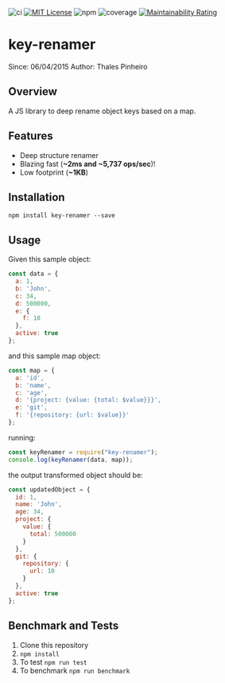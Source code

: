 ![ci](https://github.com/thalesfsp/key-renamer/workflows/Node%20CI/badge.svg) [![MIT License](https://img.shields.io/badge/License-MIT-blue.svg)](LICENSE) ![npm](https://img.shields.io/npm/v/key-renamer) ![coverage](https://img.shields.io/badge/coverage-89.47%25-blue) [![Maintainability Rating](https://sonarcloud.io/api/project_badges/measure?project=thalesfsp_key-renamer&metric=sqale_rating)](https://sonarcloud.io/dashboard?id=thalesfsp_key-renamer)

# key-renamer

Since: 06/04/2015
Author: Thales Pinheiro

## Overview

A JS library to deep rename object keys based on a map.

## Features

- Deep structure renamer
- Blazing fast (**~2ms and ~5,737 ops/sec**)!
- Low footprint (**~1KB**)

## Installation

`npm install key-renamer --save`

## Usage

Given this sample object:

```javascript
const data = {
  a: 1,
  b: 'John',
  c: 34,
  d: 500000,
  e: {
    f: 10
  },
  active: true
};
```

and this sample map object:

```javascript
const map = {
  a: 'id',
  b: 'name',
  c: 'age',
  d: '{project: {value: {total: $value}}}',
  e: 'git',
  f: '{repository: {url: $value}}'
};
```

running:

```javascript
const keyRenamer = require("key-renamer");
console.log(keyRenamer(data, map));
```

the output transformed object should be:

```javascript
const updatedObject = {
  id: 1,
  name: 'John',
  age: 34,
  project: {
    value: {
      total: 500000
    }
  },
  git: {
    repository: {
      url: 10
    }
  },
  active: true
};
```

## Benchmark and Tests

1. Clone this repository
2. `npm install`
3. To test `npm run test`
4. To benchmark `npm run benchmark`
